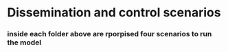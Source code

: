 # Dissemination and control scenarios

### inside each folder above are rporpised four scenarios to run the model 
